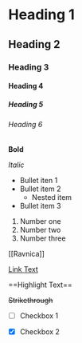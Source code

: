 # Heading 1
## Heading 2
### Heading 3
#### Heading 4
##### Heading 5
###### Heading 6

**Bold**

*Italic*

- Bullet iten 1
- Bullet item 2
	- Nested item
- Bullet item 3

1. Number one
2. Number two
3. Number three

[[Ravnica]]

[Link Text](https:5e.tools)

==Highlight Text==

~~Strikethrough~~

- [ ] Checkbox 1
- [x] Checkbox 2

